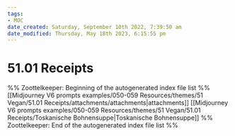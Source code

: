 ```yaml
---
tags: 
- MOC
date_created: Saturday, September 10th 2022, 7:39:50 am
date_modified: Thursday, May 18th 2023, 6:15:55 pm
---
```

# 51.01 Receipts



%% Zoottelkeeper: Beginning of the autogenerated index file list  %%
 [[Midjourney V6 prompts examples/050-059 Resources/themes/51 Vegan/51.01 Receipts/attachments/attachments|attachments]]
 [[Midjourney V6 prompts examples/050-059 Resources/themes/51 Vegan/51.01 Receipts/Toskanische Bohnensuppe|Toskanische Bohnensuppe]]
%% Zoottelkeeper: End of the autogenerated index file list  %%

